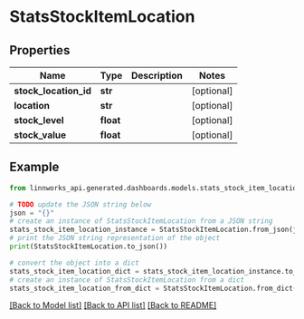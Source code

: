 # StatsStockItemLocation


## Properties

Name | Type | Description | Notes
------------ | ------------- | ------------- | -------------
**stock_location_id** | **str** |  | [optional] 
**location** | **str** |  | [optional] 
**stock_level** | **float** |  | [optional] 
**stock_value** | **float** |  | [optional] 

## Example

```python
from linnworks_api.generated.dashboards.models.stats_stock_item_location import StatsStockItemLocation

# TODO update the JSON string below
json = "{}"
# create an instance of StatsStockItemLocation from a JSON string
stats_stock_item_location_instance = StatsStockItemLocation.from_json(json)
# print the JSON string representation of the object
print(StatsStockItemLocation.to_json())

# convert the object into a dict
stats_stock_item_location_dict = stats_stock_item_location_instance.to_dict()
# create an instance of StatsStockItemLocation from a dict
stats_stock_item_location_from_dict = StatsStockItemLocation.from_dict(stats_stock_item_location_dict)
```
[[Back to Model list]](../README.md#documentation-for-models) [[Back to API list]](../README.md#documentation-for-api-endpoints) [[Back to README]](../README.md)


